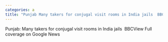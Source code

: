```yaml
---
categories: a
title: "Punjab Many takers for conjugal visit rooms in India jails  BBC"
---
```

Punjab: Many takers for conjugal visit rooms in India jails&nbsp;&nbsp;BBCView Full coverage on Google News